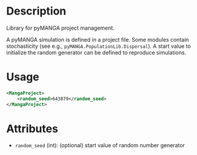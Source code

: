 # Description

Library for pyMANGA project management.

A pyMANGA simulation is defined in a project file.
Some modules contain stochasticity (see e.g., ``pyMANGA.PopulationLib.Dispersal``).
A start value to initialize the random generator can be defined to reproduce simulations.

# Usage

```xml
<MangaProject>
    <random_seed>643879</random_seed>
</MangaProject>
```

# Attributes

- ``random_seed`` (int): (optional) start value of random number generator